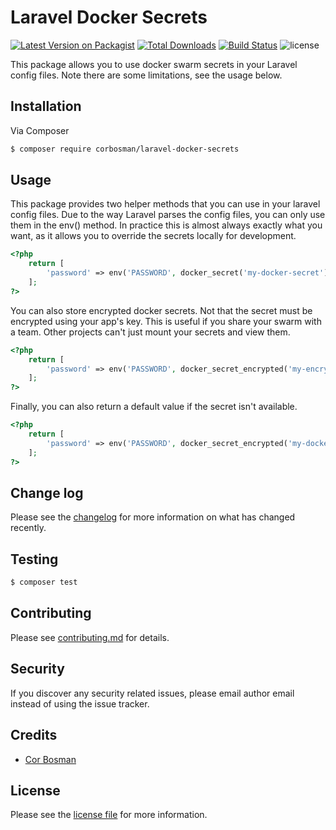# Laravel Docker Secrets

[![Latest Version on Packagist][ico-version]][link-packagist]
[![Total Downloads][ico-downloads]][link-downloads]
[![Build Status][ico-travis]][link-travis]
![license](https://img.shields.io/packagist/l/corbosman/laravel-docker-secrets)

This package allows you to use docker swarm secrets in your Laravel config files. Note there are some limitations, see the usage below.

## Installation

Via Composer

``` bash
$ composer require corbosman/laravel-docker-secrets
```

## Usage

This package provides two helper methods that you can use in your laravel config files. Due to the way Laravel parses the config files, you can only use them in the env() method. In practice this is almost always exactly what you want, as it allows you to override the secrets locally for development.  

```php
<?php
    return [
        'password' => env('PASSWORD', docker_secret('my-docker-secret'))
    ];
?>   
```

You can also store encrypted docker secrets. Not that the secret must be encrypted using your app's key. This is useful if you share your swarm with a team. Other projects can't just mount your secrets and view them. 

```php
<?php
    return [
        'password' => env('PASSWORD', docker_secret_encrypted('my-encrypted-docker-secret'))
    ];
?>   
```

Finally, you can also return a default value if the secret isn't available.

```php
<?php
    return [
        'password' => env('PASSWORD', docker_secret_encrypted('my-docker-secret', 'my-default'))
    ];
?>      
```


## Change log

Please see the [changelog](changelog.md) for more information on what has changed recently.

## Testing

``` bash
$ composer test
```

## Contributing

Please see [contributing.md](contributing.md) for details.

## Security

If you discover any security related issues, please email author email instead of using the issue tracker.

## Credits

- [Cor Bosman][link-author]

## License

Please see the [license file](license.md) for more information.

[ico-version]: https://img.shields.io/packagist/v/corbosman/laravel-docker-secrets.svg?style=flat-square
[ico-downloads]: https://img.shields.io/packagist/dt/corbosman/laravel-docker-secrets.svg?style=flat-square
[ico-travis]: https://img.shields.io/travis/corbosman/laravel-docker-secrets/master.svg?style=flat-square
[ico-styleci]: https://styleci.io/repos/12345678/shield

[link-packagist]: https://packagist.org/packages/corbosman/laravel-docker-secrets
[link-downloads]: https://packagist.org/packages/corbosman/laravel-docker-secrets
[link-travis]: https://travis-ci.org/corbosman/laravel-docker-secrets
[link-styleci]: https://styleci.io/repos/12345678
[link-author]: https://github.com/corbosman
